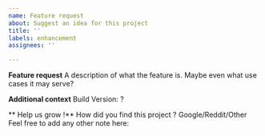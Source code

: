 ```yaml
---
name: Feature request
about: Suggest an idea for this project
title: ''
labels: enhancement
assignees: ''

---
```


**Feature request**
A description of what the feature is. 
Maybe even what use cases it may serve?

**Additional context**
Build Version: ?

** Help us grow !**
How did you find this project ? Google/Reddit/Other
Feel free to add any other note here:
